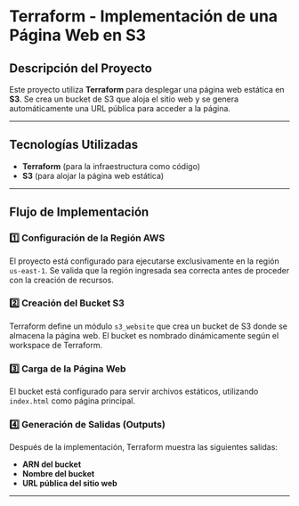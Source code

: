 # Terraform - Implementación de una Página Web en S3

## Descripción del Proyecto
Este proyecto utiliza **Terraform** para desplegar una página web estática en **S3**. Se crea un bucket de S3 que aloja el sitio web y se genera automáticamente una URL pública para acceder a la página.

---

## Tecnologías Utilizadas
- **Terraform** (para la infraestructura como código)
- **S3** (para alojar la página web estática)

---

## Flujo de Implementación

### 1️⃣ **Configuración de la Región AWS**
El proyecto está configurado para ejecutarse exclusivamente en la región `us-east-1`. Se valida que la región ingresada sea correcta antes de proceder con la creación de recursos.

### 2️⃣ **Creación del Bucket S3**
Terraform define un módulo `s3_website` que crea un bucket de S3 donde se almacena la página web. El bucket es nombrado dinámicamente según el workspace de Terraform.

### 3️⃣ **Carga de la Página Web**
El bucket está configurado para servir archivos estáticos, utilizando `index.html` como página principal.

### 4️⃣ **Generación de Salidas (Outputs)**
Después de la implementación, Terraform muestra las siguientes salidas:
- **ARN del bucket**
- **Nombre del bucket**
- **URL pública del sitio web**
---
